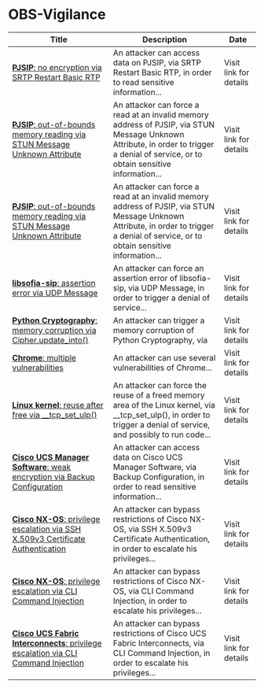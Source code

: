 

# OBS-Vigilance

 |Title|Description|Date|
 |---|---|---|
 |[<a href="https://vigilance.fr/vulnerability/PJSIP-no-encryption-via-SRTP-Restart-Basic-RTP-40630" class="noirorange"><b>PJSIP</b>: no encryption via SRTP Restart Basic RTP</a>](https://vigilance.fr/vulnerability/PJSIP-no-encryption-via-SRTP-Restart-Basic-RTP-40630)|An attacker can access data on PJSIP, via SRTP Restart Basic RTP, in order to read sensitive information...|Visit link for details|
 |[<a href="https://vigilance.fr/vulnerability/PJSIP-out-of-bounds-memory-reading-via-STUN-Message-Unknown-Attribute-40629" class="noirorange"><b>PJSIP</b>: out-of-bounds memory reading via STUN Message Unknown Attribute</a>](https://vigilance.fr/vulnerability/PJSIP-out-of-bounds-memory-reading-via-STUN-Message-Unknown-Attribute-40629)|An attacker can force a read at an invalid memory address of PJSIP, via STUN Message Unknown Attribute, in order to trigger a denial of service, or to obtain sensitive information...|Visit link for details|
 |[<a href="https://vigilance.fr/vulnerability/PJSIP-out-of-bounds-memory-reading-via-STUN-Message-Unknown-Attribute-40628" class="noirorange"><b>PJSIP</b>: out-of-bounds memory reading via STUN Message Unknown Attribute</a>](https://vigilance.fr/vulnerability/PJSIP-out-of-bounds-memory-reading-via-STUN-Message-Unknown-Attribute-40628)|An attacker can force a read at an invalid memory address of PJSIP, via STUN Message Unknown Attribute, in order to trigger a denial of service, or to obtain sensitive information...|Visit link for details|
 |[<a href="https://vigilance.fr/vulnerability/libsofia-sip-assertion-error-via-UDP-Message-40627" class="noirorange"><b>libsofia-sip</b>: assertion error via UDP Message</a>](https://vigilance.fr/vulnerability/libsofia-sip-assertion-error-via-UDP-Message-40627)|An attacker can force an assertion error of libsofia-sip, via UDP Message, in order to trigger a denial of service...|Visit link for details|
 |[<a href="https://vigilance.fr/vulnerability/Python-Cryptography-memory-corruption-via-Cipher-update-into-40626" class="noirorange"><b>Python Cryptography</b>: memory corruption via Cipher.update_into()</a>](https://vigilance.fr/vulnerability/Python-Cryptography-memory-corruption-via-Cipher-update-into-40626)|An attacker can trigger a memory corruption of Python Cryptography, via |Visit link for details|
 |[<a href="https://vigilance.fr/vulnerability/Chrome-multiple-vulnerabilities-40625" class="noirorange"><b>Chrome</b>: multiple vulnerabilities</a>](https://vigilance.fr/vulnerability/Chrome-multiple-vulnerabilities-40625)|An attacker can use several vulnerabilities of Chrome...|Visit link for details|
 |[<a href="https://vigilance.fr/vulnerability/Linux-kernel-reuse-after-free-via-tcp-set-ulp-40624" class="noirorange"><b>Linux kernel</b>: reuse after free via __tcp_set_ulp()</a>](https://vigilance.fr/vulnerability/Linux-kernel-reuse-after-free-via-tcp-set-ulp-40624)|An attacker can force the reuse of a freed memory area of the Linux kernel, via __tcp_set_ulp(), in order to trigger a denial of service, and possibly to run code...|Visit link for details|
 |[<a href="https://vigilance.fr/vulnerability/Cisco-UCS-Manager-Software-weak-encryption-via-Backup-Configuration-40622" class="noirorange"><b>Cisco UCS Manager Software</b>: weak encryption via Backup Configuration</a>](https://vigilance.fr/vulnerability/Cisco-UCS-Manager-Software-weak-encryption-via-Backup-Configuration-40622)|An attacker can access data on Cisco UCS Manager Software, via Backup Configuration, in order to read sensitive information...|Visit link for details|
 |[<a href="https://vigilance.fr/vulnerability/Cisco-NX-OS-privilege-escalation-via-SSH-X-509v3-Certificate-Authentication-40621" class="noirorange"><b>Cisco NX-OS</b>: privilege escalation via SSH X.509v3 Certificate Authentication</a>](https://vigilance.fr/vulnerability/Cisco-NX-OS-privilege-escalation-via-SSH-X-509v3-Certificate-Authentication-40621)|An attacker can bypass restrictions of Cisco NX-OS, via SSH X.509v3 Certificate Authentication, in order to escalate his privileges...|Visit link for details|
 |[<a href="https://vigilance.fr/vulnerability/Cisco-NX-OS-privilege-escalation-via-CLI-Command-Injection-40620" class="noirorange"><b>Cisco NX-OS</b>: privilege escalation via CLI Command Injection</a>](https://vigilance.fr/vulnerability/Cisco-NX-OS-privilege-escalation-via-CLI-Command-Injection-40620)|An attacker can bypass restrictions of Cisco NX-OS, via CLI Command Injection, in order to escalate his privileges...|Visit link for details|
 |[<a href="https://vigilance.fr/vulnerability/Cisco-UCS-Fabric-Interconnects-privilege-escalation-via-CLI-Command-Injection-40619" class="noirorange"><b>Cisco UCS Fabric Interconnects</b>: privilege escalation via CLI Command Injection</a>](https://vigilance.fr/vulnerability/Cisco-UCS-Fabric-Interconnects-privilege-escalation-via-CLI-Command-Injection-40619)|An attacker can bypass restrictions of Cisco UCS Fabric Interconnects, via CLI Command Injection, in order to escalate his privileges...|Visit link for details|
 